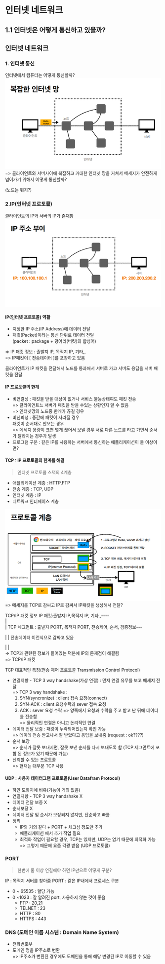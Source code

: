 인터넷 네트워크
===

1.1 인터넷은 어떻게 통신하고 있을까?
---

## 인터넷 네트워크
### 1. 인터넷 통신

인터넷에서 컴퓨터는 어떻게 통신할까?
![복잡한 인터넷망](img/네트워크_1.png)
=> 클라이언트와 서버사이에 복잡하고 커대한 인터넷 망을 거쳐서
메세지가 안전하게 넘어가기 위해서 어떻게 통신할까?

(노드는 뭐지?)

### 2.IP(인터넷 프로토콜)
클라이언트의 IP와 서버의 IP가 존재함
![IP 주소 부여](img/네트워크_2.png)

#### IP(인터넷 프로토콜) 역활  

- 지정한 IP 주소(IP Address)에 데이터 전달
- 패킷(Packet)이라는 통신 단위로 데이터 전달  
(packet : package + 덩어리(버킷)의 합성어)

=> IP 패킷 정보 : 출발지 IP, 목적지 IP, 기타,,  
=> IP패킷이 [ 전송데이터 ]를 포장하고 있음

클라이언트가 IP 패킷을 전달해서 노드를 통과해서 서버로 가고
서버도 응답을 서버 패킷을 전달

#### IP 프로토콜의 한계
- 비연결성 : 패킷을 받을 대상이 없거나 서비스 불능상태여도 패킷 전송  
=> 클라이언트느 서버가 패킷을 받을 수있는 상황인지 알 수 없음  
=> 인터넷망의 노드중 한개가 끊길 경우  
- 비신뢰성 : 중간에 패킷이 사라질 경우  
패킷이 순서대로 안오는 경우  
=> 메세지 용량이 크면 몇개 끊어서 보낼 경우 서로 다른 노드를 타고 가면서 순서가 달라지는 경우가 발생
- 프로그램 구분 : 같은 IP를 사용하는 서버에서 통신하는 애플리케이션이 둘 이상이면?

#### TCP : IP 프로토콜의 한계를 해결
> 인터넷 프로토콜 스택의 4계층
- 애플리케이션 계층 : HTTP,FTP
- 전송 계층 : TCP, UDP
- 인터넷 계층 : IP
- 네트워크 인터페이스 계층

![프로토콜 계층](img/네트워크_3.png)
=> 메세지를 TCP로 감싸고 IP로 감싸서 IP패킷을 생성해서 전달?

TCP/IP 패킷 정보
IP 패킷:출발지 IP,목적지 IP, 기타,,----  
|     
| TCP 세그먼트 : 출발지 PORT, 목적지 PORT, 전송제어, 순서, 검증정보---    

|  |    전송데이터 이런식으로 감싸고 있음

|  |  
=> TCP과 관련된 정보가 들어있는 덕분에 IP의 문제점이 해결됨    
=> TCP/IP 패킷

TCP 대표적인 특징(전송 제어 프로토콜 Transmission Control Protocol)
- 연결지향 - TCP 3 way handshake(가상 연결) : 먼저 연결 유무를 보고 메세지 전달  
=> TCP 3 way handshake :  
    1. SYN(syncronize) : client 접속 요청(connect)
    2. SYN-ACK : client 요청수락과 sever 접속 요청
    3. ACK : sever 요청 수락 
    => 양쪽에서 요청과 수락을 주고 받고 난 뒤에 데이터를 전송함  
    => 물리적인 연결은 아니고 논리적인 연결
- 데이터 전달 보증 : 패킷이 누락되어있는지 확인 가능  
=> 데이테 전송 받고나서 잘 받았다고 응답을 보내줌 (request : ok????)
- 순서 보장  
=> 순서가 잘못 보내지면, 잘못 보낸 순서를 다시 보내도록 함 (TCP 세그먼트에 포함 된 정보가 있기 때문에 가능)
- 신뢰할 수 있는 프로토콜  
=> 현재는 대부분 TCP 사용


#### UDP : 사용자 데이터그램 프로토콜(User Datafram Protocol)
- 하얀 도화지에 비유(기능이 거의 없음)
- 연결지향 - TCP 3 way handshake X
- 데이터 전달 보증 X
- 순서보장 X
- 데이터 전달 및 순서가 보장되지 않지만, 단순하고 빠름  
- 정리   
    - IP와 거의 같다 + PORT + 체크섬 정도만 추가
    - 애플리케이션 에서 추가 작업 필요
    - 최적화 작업이 필요할 경우, TCP는 있지만, UDP는 없기 때문에 최적화 가능  
    => 그렇기 때문에 요즘 각광 받음 (UDP 프로토콜)

### PORT
> 한번에 둘 이상 연결해야 하면 IP만으로 어떻게 구분?

IP : 목적지 서버를 찾아줌
PORT : 같은 IP내에서 프로세스 구분
- 0 ~ 65535 : 할당 가능
- 0 ~1023 : 잘 알려진 port, 사용하지 않는 것이 좋음
    - FTP : 20,21
    - TELNET : 23
    - HTTP : 80
    - HTTPS : 443

### DNS (도메인 이름 시스템 :  Domain Name System)
- 전화번호부
- 도메인 명을 IP주소로 변환  
=> IP주소가 변환된 경우에도 도메인을 통해 해당 변경된 IP로 이동할 수 있음